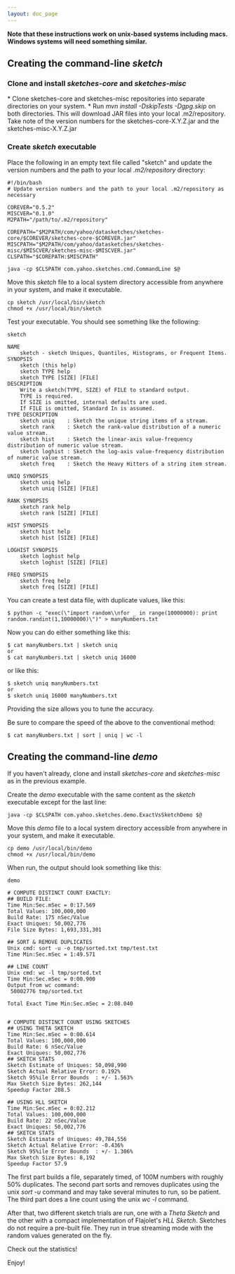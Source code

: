 ```yaml
---
layout: doc_page
---
```


<b>Note that these instructions work on unix-based systems including macs.  Windows systems will
need something similar.</b>

<h2>Creating the command-line <i>sketch</i></h2>

<h3>Clone and install <i>sketches-core</i> and <i>sketches-misc</i></h3>
  * Clone sketches-core and sketches-misc repositories into separate directories on your system.
  * Run <i>mvn install -DskipTests -Dgpg.skip</i> on both directories.  This will download JAR 
  files into your local .m2/repository. Take note of the version numbers for the 
  sketches-core-X.Y.Z.jar and the sketches-misc-X.Y.Z.jar

<h3>Create <i>sketch</i> executable</h3>

Place the following in an empty text file called "sketch" and update the version numbers and the 
path to your local <i>.m2/repository</i> directory:
  
    #!/bin/bash
    # Update version numbers and the path to your local .m2/repository as necessary
    
    COREVER="0.5.2"
    MISCVER="0.1.0"
    M2PATH="/path/to/.m2/repository"
    
    COREPATH="$M2PATH/com/yahoo/datasketches/sketches-core/$COREVER/sketches-core-$COREVER.jar"
    MISCPATH="$M2PATH/com/yahoo/datasketches/sketches-misc/$MISCVER/sketches-misc-$MISCVER.jar"
    CLSPATH="$COREPATH:$MISCPATH"
    
    java -cp $CLSPATH com.yahoo.sketches.cmd.CommandLine $@

Move this <i>sketch</i> file to a local system directory accessible from anywhere in your system, 
and make it executable.
  
    cp sketch /usr/local/bin/sketch
    chmod +x /usr/local/bin/sketch

Test your executable. You should see something like the following:
  
    sketch
    
    NAME
        sketch - sketch Uniques, Quantiles, Histograms, or Frequent Items.
    SYNOPSIS
        sketch (this help)
        sketch TYPE help
        sketch TYPE [SIZE] [FILE]
    DESCRIPTION
        Write a sketch(TYPE, SIZE) of FILE to standard output.
        TYPE is required.
        If SIZE is omitted, internal defaults are used.
        If FILE is omitted, Standard In is assumed.
    TYPE DESCRIPTION
        sketch uniq    : Sketch the unique string items of a stream.
        sketch rank    : Sketch the rank-value distribution of a numeric value stream.
        sketch hist    : Sketch the linear-axis value-frequency distribution of numeric value stream.
        sketch loghist : Sketch the log-axis value-frequency distribution of numeric value stream.
        sketch freq    : Sketch the Heavy Hitters of a string item stream.
    
    UNIQ SYNOPSIS
        sketch uniq help
        sketch uniq [SIZE] [FILE]
    
    RANK SYNOPSIS
        sketch rank help
        sketch rank [SIZE] [FILE]
    
    HIST SYNOPSIS
        sketch hist help
        sketch hist [SIZE] [FILE]
    
    LOGHIST SYNOPSIS
        sketch loghist help
        sketch loghist [SIZE] [FILE]
    
    FREQ SYNOPSIS
        sketch freq help
        sketch freq [SIZE] [FILE]

You can create a test data file, with duplicate values, like this:

    $ python -c "exec(\"import random\\nfor _ in range(10000000): print random.randint(1,10000000)\")" > manyNumbers.txt

Now you can do either something like this:

    $ cat manyNumbers.txt | sketch uniq
    or
    $ cat manyNumbers.txt | sketch uniq 16000

or like this:

    $ sketch uniq manyNumbers.txt
    or
    $ sketch uniq 16000 manyNumbers.txt

Providing the size allows you to tune the accuracy.

Be sure to compare the speed of the above to the conventional method:

    $ cat manyNumbers.txt | sort | uniq | wc -l

<h2>Creating the command-line <i>demo</i></h2>

If you haven't already, clone and install <i>sketches-core</i> and <i>sketches-misc</i> as in the 
previous example.

Create the <i>demo</i> executable with the same content as the <i>sketch</i> executable except
for the last line:

    java -cp $CLSPATH com.yahoo.sketches.demo.ExactVsSketchDemo $@

Move this <i>demo</i> file to a local system directory accessible from anywhere in your system, 
and make it executable.
  
    cp demo /usr/local/bin/demo
    chmod +x /usr/local/bin/demo

When run, the output should look something like this:

    demo
    
    # COMPUTE DISTINCT COUNT EXACTLY:
    ## BUILD FILE:
    Time Min:Sec.mSec = 0:17.569
    Total Values: 100,000,000
    Build Rate: 175 nSec/Value
    Exact Uniques: 50,002,776
    File Size Bytes: 1,693,331,301

    ## SORT & REMOVE DUPLICATES
    Unix cmd: sort -u -o tmp/sorted.txt tmp/test.txt
    Time Min:Sec.mSec = 1:49.571

    ## LINE COUNT
    Unix cmd: wc -l tmp/sorted.txt
    Time Min:Sec.mSec = 0:00.900
    Output from wc command:
     50002776 tmp/sorted.txt

    Total Exact Time Min:Sec.mSec = 2:08.040


    # COMPUTE DISTINCT COUNT USING SKETCHES
    ## USING THETA SKETCH
    Time Min:Sec.mSec = 0:00.614
    Total Values: 100,000,000
    Build Rate: 6 nSec/Value
    Exact Uniques: 50,002,776
    ## SKETCH STATS
    Sketch Estimate of Uniques: 50,098,990
    Sketch Actual Relative Error: 0.192%
    Sketch 95%ile Error Bounds  : +/- 1.563%
    Max Sketch Size Bytes: 262,144
    Speedup Factor 208.5

    ## USING HLL SKETCH
    Time Min:Sec.mSec = 0:02.212
    Total Values: 100,000,000
    Build Rate: 22 nSec/Value
    Exact Uniques: 50,002,776
    ## SKETCH STATS
    Sketch Estimate of Uniques: 49,784,556
    Sketch Actual Relative Error: -0.436%
    Sketch 95%ile Error Bounds  : +/- 1.306%
    Max Sketch Size Bytes: 8,192
    Speedup Factor 57.9

The first part builds a file, separately timed, of 100M numbers with roughly 50% duplicates. 
The second part sorts and removes duplicates using the unix <i>sort -u</i> command and may take 
several minutes to run, so be patient. The third part does a line count using the unix <i>wc -l</i>
command. 

After that, two different sketch trials are run, one with a <i>Theta Sketch</i> and the
other with a compact implementation of Flajolet's <i>HLL Sketch</i>.  Sketches do not require a 
pre-built file. They run in true streaming mode with the random values generated on the fly.

Check out the statistics! 

Enjoy!
